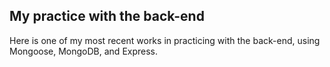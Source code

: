 ## My practice with the back-end
Here is one of my most recent works in practicing with the back-end, using Mongoose, MongoDB, and Express.